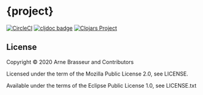 # {project}

<!-- badges -->
[![CircleCI](https://circleci.com/gh/lambdaisland/{project}.svg?style=svg)](https://circleci.com/gh/lambdaisland/{project}) [![cljdoc badge](https://cljdoc.org/badge/lambdaisland/{project})](https://cljdoc.org/d/lambdaisland/{project}) [![Clojars Project](https://img.shields.io/clojars/v/lambdaisland/{project}.svg)](https://clojars.org/lambdaisland/{project})
<!-- /badges -->

## License

Copyright &copy; 2020 Arne Brasseur and Contributors

Licensed under the term of the Mozilla Public License 2.0, see LICENSE.

Available under the terms of the Eclipse Public License 1.0, see LICENSE.txt
